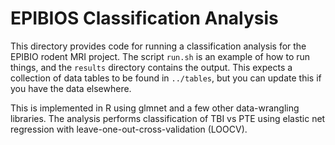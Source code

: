 # EPIBIOS Classification Analysis

This directory provides code for running a classification analysis for the
EPIBIO rodent MRI project.  The script `run.sh` is an example of how to run
things, and the `results` directory contains the output.   This expects a
collection of data tables to be found in `../tables`, but you can update this
if you have the data elsewhere.

This is implemented in R using glmnet and a few other data-wrangling libraries.
The analysis performs classification of TBI vs PTE using elastic net regression
with leave-one-out-cross-validation (LOOCV).
